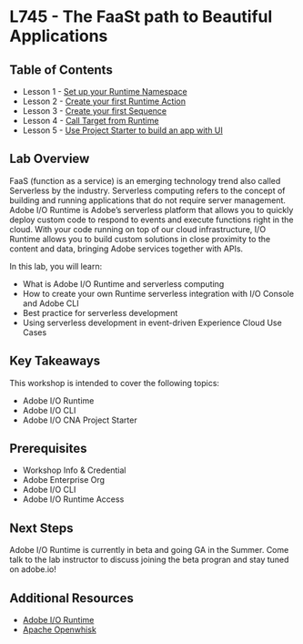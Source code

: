 
# L745 - The FaaSt path to Beautiful Applications

## Table of Contents

- Lesson 1 - [Set up your Runtime Namespace](chapters/chapter-1.md)
- Lesson 2 - [Create your first Runtime Action](chapters/chapter-2.md)
- Lesson 3 - [Create your first Sequence](chapters/chapter-3.md)
- Lesson 4 - [Call Target from Runtime](chapters/chapter-4.md)
- Lesson 5 - [Use Project Starter to build an app with UI](chapters/chapter-5.md)

## Lab Overview

FaaS (function as a service) is an emerging technology trend also called Serverless by the industry. Serverless computing refers to the concept of building and running applications that do not require server management. Adobe I/O Runtime is Adobe’s serverless platform that allows you to quickly deploy custom code to respond to events and execute functions right in the cloud. With your code running on top of our cloud infrastructure, I/O Runtime allows you to build custom solutions in close proximity to the content and data, bringing Adobe services together with APIs. 

In this lab, you will learn:

- What is Adobe I/O Runtime and serverless computing
- How to create your own Runtime serverless integration with I/O Console and Adobe CLI
- Best practice for serverless development 
- Using serverless development in event-driven Experience Cloud Use Cases

## Key Takeaways

This workshop is intended to cover the following topics:

- Adobe I/O Runtime
- Adobe I/O CLI
- Adobe I/O CNA Project Starter

## Prerequisites

- Workshop Info & Credential
- Adobe Enterprise Org
- Adobe I/O CLI
- Adobe I/O Runtime Access 

## Next Steps

Adobe I/O Runtime is currently in beta and going GA in the Summer. Come talk to the lab instructor to discuss joining the beta progran and stay tuned on adobe.io!

## Additional Resources

- [Adobe I/O Runtime](https://www.adobe.io/apis/experienceplatform/runtime.html)
- [Apache Openwhisk](https://openwhisk.apache.org/)